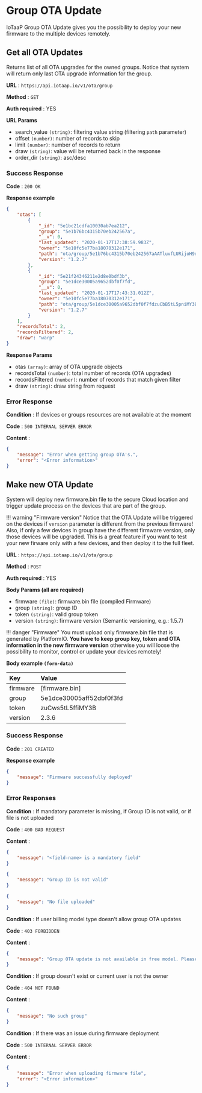# Group OTA Update

IoTaaP Group OTA Update gives you the possibility to deploy your new firmware to the
multiple devices remotely. 

## Get all OTA Updates

Returns list of all OTA upgrades for the owned groups. Notice that system will
return only last OTA upgrade information for the group.

**URL** : `https://api.iotaap.io/v1/ota/group`

**Method** : `GET`

**Auth required** : YES

**URL Params**

- search_value `(string)`: filtering value string (filtering `path` parameter)
- offset `(number)`: number of records to skip
- limit `(number)`: number of records to return
- draw `(string)`: value will be returned back in the response
- order_dir `(string)`: asc/desc

### Success Response

**Code** : `200 OK`

**Response example**

```json
{
    "otas": [
        {
            "_id": "5e1bc21cdfa10030ab7ea212",
            "group": "5e1b76bc4315b70eb242567a",
            "__v": 0,
            "last_updated": "2020-01-17T17:38:59.983Z",
            "owner": "5e10fc5e77ba18070312e171",
            "path": "ota/group/5e1b76bc4315b70eb242567aAATluvfLURijoH9d/firmware.bin",
            "version": "1.2.7"
        },
        {
            "_id": "5e21f24346211e2d8e0bdf3b",
            "group": "5e1dce30005a9652dbf0f7fd",
            "__v": 0,
            "last_updated": "2020-01-17T17:43:31.012Z",
            "owner": "5e10fc5e77ba18070312e171",
            "path": "ota/group/5e1dce30005a9652dbf0f7fdzuCbB5tL5pniMY3B/firmware.bin",
            "version": "1.2.7"
        }
    ],
    "recordsTotal": 2,
    "recordsFiltered": 2,
    "draw": "warp"
}
```

**Response Params**

- otas `(array)`: array of OTA upgrade objects
- recordsTotal `(number)`: total number of records (OTA upgrades)
- recordsFiltered `(number)`: number of records that match given filter
- draw `(string)`: draw string from request

### Error Response

**Condition** : If devices or groups resources are not available at the moment

**Code** : `500 INTERNAL SERVER ERROR`

**Content** :

```json
{
    "message": "Error when getting group OTA's.",
    "error": "<Error information>"
}
```

## Make new OTA Update

System will deploy new firmware.bin file to the secure Cloud location and trigger update
process on the devices that are part of the group. 

!!! warning "Firmware version"
    Notice that the OTA Update will be triggered on the devices if `version` parameter is different from 
    the previous firmware! Also, if only a few devices in group have the different firmware version, only those
    devices will be upgraded. This is a great feature if you want to test your new firware only with a few devices,
    and then deploy it to the full fleet.

**URL** : `https://api.iotaap.io/v1/ota/group`

**Method** : `POST`

**Auth required** : YES

**Body Params (all are required)**

- firmware `(file)`: firmware.bin file (compiled Firmware)
- group `(string)`: group ID
- token `(string)`: valid group token
- version `(string)`: firmware version (Semantic versioning, e.g.: 1.5.7)

!!! danger "Firmware"
    You must upload only firmware.bin file that is generated by PlatformIO. **You have to keep group key, token
    and OTA information in the new firmware version** otherwise you will loose the possibility to monitor, control
    or update your devices remotely!

**Body example `(form-data)`**

| Key      | Value                    |
| :------- | :----------------------- |
| firmware | [firmware.bin]           |
| group    | 5e1dce30005aff52dbf0f3fd |
| token    | zuCws5tL5ffiMY3B         |
| version  | 2.3.6                    |

### Success Response

**Code** : `201 CREATED`

**Response example**

```json
{
    "message": "Firmware successfully deployed"
}
```

### Error Responses

**Condition** : If mandatory parameter is missing, if Group ID is not valid, or if file is not uploaded

**Code** : `400 BAD REQUEST`

**Content** :

```json
{
    "message": "<field-name> is a mandatory field"
}
```
```json
{
    "message": "Group ID is not valid"
}
```
```json
{
    "message": "No file uploaded"
}
```

**Condition** : If user billing model type doesn't allow group OTA updates

**Code** : `403 FORBIDDEN`

**Content** :

```json
{
    "message": "Group OTA update is not available in free model. Please upgrade your account."
}
```

**Condition** : If group doesn't exist or current user is not the owner

**Code** : `404 NOT FOUND`

**Content** :

```json
{
    "message": "No such group"
}
```

**Condition** : If there was an issue during firmware deployment

**Code** : `500 INTERNAL SERVER ERROR`

**Content** :

```json
{
    "message": "Error when uploading firmware file",
    "error": "<Error information>"
}
```